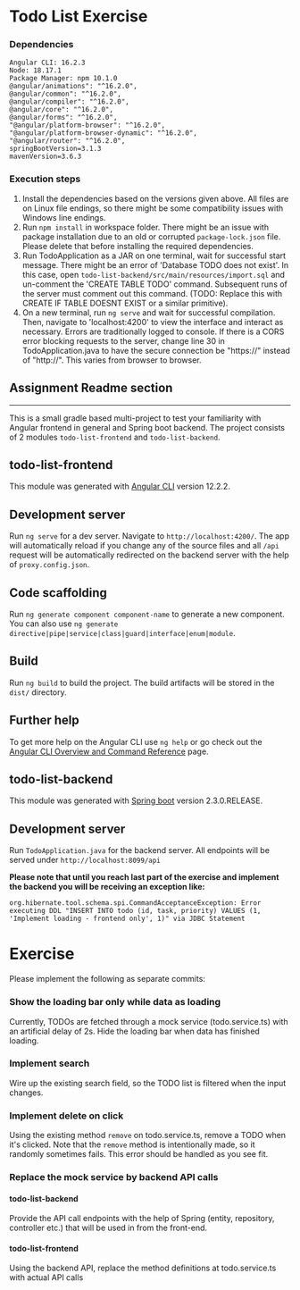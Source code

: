 # Todo List Exercise

### Dependencies

```
Angular CLI: 16.2.3
Node: 18.17.1
Package Manager: npm 10.1.0
@angular/animations": "^16.2.0",
@angular/common": "^16.2.0",
@angular/compiler": "^16.2.0",
@angular/core": "^16.2.0",
@angular/forms": "^16.2.0",
"@angular/platform-browser": "^16.2.0",
"@angular/platform-browser-dynamic": "^16.2.0",
"@angular/router": "^16.2.0",
springBootVersion=3.1.3
mavenVersion=3.6.3
```

### Execution steps
1. Install the dependencies based on the versions given above. All files are on Linux file endings, so there might be some compatibility issues with Windows line endings.
2. Run `npm install` in workspace folder. There might be an issue with package installation due to an old or corrupted `package-lock.json` file. Please delete that before installing the required dependencies.
3. Run TodoApplication as a JAR on one terminal, wait for successful start message. There might be an error of 'Database TODO does not exist'. In this case, open `todo-list-backend/src/main/resources/import.sql` and un-comment the 'CREATE TABLE TODO' command. Subsequent runs of the server must comment out this command. (TODO: Replace this with CREATE IF TABLE DOESNT EXIST or a similar primitive).
4. On a new terminal, run `ng serve` and wait for successful compilation. Then, navigate to 'localhost:4200' to view the interface and interact as necessary. Errors are traditionally logged to console. If there is a CORS error blocking requests to the server, change line 30 in TodoApplication.java to have the secure connection be "https://" instead of "http://". This varies from browser to browser.

## Assignment Readme section
<hr>

This is a small gradle based multi-project to test your familiarity with Angular frontend in general and Spring boot backend.
The project consists of 2 modules `todo-list-frontend` and `todo-list-backend`.

## todo-list-frontend

This module was generated with [Angular CLI](https://github.com/angular/angular-cli) version 12.2.2.

## Development server

Run `ng serve` for a dev server. Navigate to `http://localhost:4200/`. The app will automatically reload if you change any of the source files
and all `/api` request will be automatically redirected on the backend server with the help of `proxy.config.json`.

## Code scaffolding

Run `ng generate component component-name` to generate a new component. You can also use `ng generate directive|pipe|service|class|guard|interface|enum|module`.

## Build

Run `ng build` to build the project. The build artifacts will be stored in the `dist/` directory.

## Further help

To get more help on the Angular CLI use `ng help` or go check out the [Angular CLI Overview and Command Reference](https://angular.io/cli) page.

## todo-list-backend

This module was generated with [Spring boot](https://spring.io/projects/spring-boot) version 2.3.0.RELEASE.

## Development server

Run `TodoApplication.java` for the backend server. All endpoints will be served under `http://localhost:8099/api`

**Please note that until you reach last part of the exercise and implement the backend you will be receiving an exception like:**

`org.hibernate.tool.schema.spi.CommandAcceptanceException: Error executing DDL "INSERT INTO todo (id, task, priority) VALUES (1, 'Implement loading - frontend only', 1)" via JDBC Statement`

# Exercise
Please implement the following as separate commits:

### Show the loading bar only while data as loading
Currently, TODOs are fetched through a mock service (todo.service.ts) with an artificial delay of 2s.
Hide the loading bar when data has finished loading.

### Implement search
Wire up the existing search field, so the TODO list is filtered when the input changes.

### Implement delete on click
Using the existing method `remove` on todo.service.ts, remove a TODO when it's clicked.
Note that the `remove` method is intentionally made, so it randomly sometimes fails. This error should be handled as you see fit.

### Replace the mock service by backend API calls

#### todo-list-backend
Provide the API call endpoints with the help of Spring (entity, repository, controller etc.) that will be used in from the front-end.

#### todo-list-frontend
Using the backend API, replace the method definitions at todo.service.ts with actual API calls
